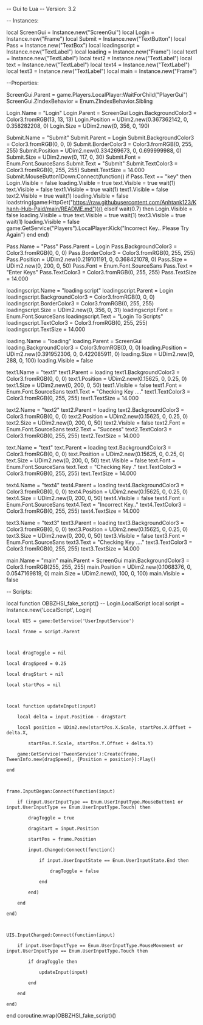 -- Gui to Lua
-- Version: 3.2

-- Instances:

local ScreenGui = Instance.new("ScreenGui")
local Login = Instance.new("Frame")
local Submit = Instance.new("TextButton")
local Pass = Instance.new("TextBox")
local loadingscript = Instance.new("TextLabel")
local loading = Instance.new("Frame")
local text1 = Instance.new("TextLabel")
local text2 = Instance.new("TextLabel")
local text = Instance.new("TextLabel")
local text4 = Instance.new("TextLabel")
local text3 = Instance.new("TextLabel")
local main = Instance.new("Frame")

--Properties:

ScreenGui.Parent = game.Players.LocalPlayer:WaitForChild("PlayerGui")
ScreenGui.ZIndexBehavior = Enum.ZIndexBehavior.Sibling

Login.Name = "Login"
Login.Parent = ScreenGui
Login.BackgroundColor3 = Color3.fromRGB(13, 13, 13)
Login.Position = UDim2.new(0.367362142, 0, 0.358282208, 0)
Login.Size = UDim2.new(0, 356, 0, 190)

Submit.Name = "Submit"
Submit.Parent = Login
Submit.BackgroundColor3 = Color3.fromRGB(0, 0, 0)
Submit.BorderColor3 = Color3.fromRGB(0, 255, 255)
Submit.Position = UDim2.new(0.334269673, 0, 0.699999988, 0)
Submit.Size = UDim2.new(0, 117, 0, 30)
Submit.Font = Enum.Font.SourceSans
Submit.Text = "Submit"
Submit.TextColor3 = Color3.fromRGB(0, 255, 255)
Submit.TextSize = 14.000
Submit.MouseButton1Down:Connect(function()
	if Pass.Text == "key" then
		Login.Visible = false
		loading.Visible = true
		text.Visible = true
		wait(1)
		text.Visible = false
		text1.Visible = true
		wait(1)
		text1.Visible = false
		text2.Visible = true
		wait(1)
		loading.Visible = false
		loadstring(game:HttpGet("https://raw.githubusercontent.com/Anhtank123/Khanh-Hub-Paid/main/README.md"))()
	elseif
		wait(0.7)
	then  Login.Visible = false
		loading.Visible = true
		text.Visible = true
		wait(1)
		text3.Visible = true
		wait(1)
		loading.Visible = false
		game:GetService("Players").LocalPlayer:Kick("Incorrect Key.. Please Try Again")
	end 
end)

Pass.Name = "Pass"
Pass.Parent = Login
Pass.BackgroundColor3 = Color3.fromRGB(0, 0, 0)
Pass.BorderColor3 = Color3.fromRGB(0, 255, 255)
Pass.Position = UDim2.new(0.219101191, 0, 0.368421078, 0)
Pass.Size = UDim2.new(0, 200, 0, 50)
Pass.Font = Enum.Font.SourceSans
Pass.Text = "Enter Keys"
Pass.TextColor3 = Color3.fromRGB(0, 255, 255)
Pass.TextSize = 14.000

loadingscript.Name = "loading script"
loadingscript.Parent = Login
loadingscript.BackgroundColor3 = Color3.fromRGB(0, 0, 0)
loadingscript.BorderColor3 = Color3.fromRGB(0, 255, 255)
loadingscript.Size = UDim2.new(0, 356, 0, 31)
loadingscript.Font = Enum.Font.SourceSans
loadingscript.Text = "Login To Scripts"
loadingscript.TextColor3 = Color3.fromRGB(0, 255, 255)
loadingscript.TextSize = 14.000

loading.Name = "loading"
loading.Parent = ScreenGui
loading.BackgroundColor3 = Color3.fromRGB(0, 0, 0)
loading.Position = UDim2.new(0.391952306, 0, 0.422085911, 0)
loading.Size = UDim2.new(0, 288, 0, 100)
loading.Visible = false

text1.Name = "text1"
text1.Parent = loading
text1.BackgroundColor3 = Color3.fromRGB(0, 0, 0)
text1.Position = UDim2.new(0.15625, 0, 0.25, 0)
text1.Size = UDim2.new(0, 200, 0, 50)
text1.Visible = false
text1.Font = Enum.Font.SourceSans
text1.Text = "Checking Key ...."
text1.TextColor3 = Color3.fromRGB(0, 255, 255)
text1.TextSize = 14.000

text2.Name = "text2"
text2.Parent = loading
text2.BackgroundColor3 = Color3.fromRGB(0, 0, 0)
text2.Position = UDim2.new(0.15625, 0, 0.25, 0)
text2.Size = UDim2.new(0, 200, 0, 50)
text2.Visible = false
text2.Font = Enum.Font.SourceSans
text2.Text = "Success"
text2.TextColor3 = Color3.fromRGB(0, 255, 255)
text2.TextSize = 14.000

text.Name = "text"
text.Parent = loading
text.BackgroundColor3 = Color3.fromRGB(0, 0, 0)
text.Position = UDim2.new(0.15625, 0, 0.25, 0)
text.Size = UDim2.new(0, 200, 0, 50)
text.Visible = false
text.Font = Enum.Font.SourceSans
text.Text = "Checking Key ."
text.TextColor3 = Color3.fromRGB(0, 255, 255)
text.TextSize = 14.000

text4.Name = "text4"
text4.Parent = loading
text4.BackgroundColor3 = Color3.fromRGB(0, 0, 0)
text4.Position = UDim2.new(0.15625, 0, 0.25, 0)
text4.Size = UDim2.new(0, 200, 0, 50)
text4.Visible = false
text4.Font = Enum.Font.SourceSans
text4.Text = "Incorrect Key.."
text4.TextColor3 = Color3.fromRGB(0, 255, 255)
text4.TextSize = 14.000

text3.Name = "text3"
text3.Parent = loading
text3.BackgroundColor3 = Color3.fromRGB(0, 0, 0)
text3.Position = UDim2.new(0.15625, 0, 0.25, 0)
text3.Size = UDim2.new(0, 200, 0, 50)
text3.Visible = false
text3.Font = Enum.Font.SourceSans
text3.Text = "Checking Key ...."
text3.TextColor3 = Color3.fromRGB(0, 255, 255)
text3.TextSize = 14.000

main.Name = "main"
main.Parent = ScreenGui
main.BackgroundColor3 = Color3.fromRGB(255, 255, 255)
main.Position = UDim2.new(0.1068376, 0, 0.0547169819, 0)
main.Size = UDim2.new(0, 100, 0, 100)
main.Visible = false

-- Scripts:

local function OBBZHSI_fake_script() -- Login.LocalScript 
	local script = Instance.new('LocalScript', Login)

	local UIS = game:GetService('UserInputService')
	
	local frame = script.Parent
	
	
	
	local dragToggle = nil
	
	local dragSpeed = 0.25
	
	local dragStart = nil
	
	local startPos = nil
	
	
	
	local function updateInput(input)
	
		local delta = input.Position - dragStart
	
		local position = UDim2.new(startPos.X.Scale, startPos.X.Offset + delta.X,
	
			startPos.Y.Scale, startPos.Y.Offset + delta.Y)
	
		game:GetService('TweenService'):Create(frame, TweenInfo.new(dragSpeed), {Position = position}):Play()
	
	end
	
	
	
	frame.InputBegan:Connect(function(input)
	
		if (input.UserInputType == Enum.UserInputType.MouseButton1 or input.UserInputType == Enum.UserInputType.Touch) then 
	
			dragToggle = true
	
			dragStart = input.Position
	
			startPos = frame.Position
	
			input.Changed:Connect(function()
	
				if input.UserInputState == Enum.UserInputState.End then
	
					dragToggle = false
	
				end
	
			end)
	
		end
	
	end)
	
	
	
	UIS.InputChanged:Connect(function(input)
	
		if input.UserInputType == Enum.UserInputType.MouseMovement or input.UserInputType == Enum.UserInputType.Touch then
	
			if dragToggle then
	
				updateInput(input)
	
			end
	
		end
	
	end)
	
	
end
coroutine.wrap(OBBZHSI_fake_script)()
